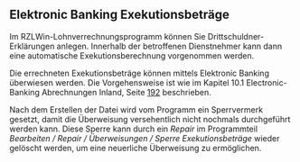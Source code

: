 ## Elektronic Banking Exekutionsbeträge

Im RZLWin-Lohnverrechnungsprogramm können Sie Drittschuldner-Erklärungen anlegen. Innerhalb der betroffenen Dienstnehmer kann dann eine automatische Exekutionsberechnung vorgenommen werden.

Die errechneten Exekutionsbeträge können mittels Elektronic Banking überwiesen werden. Die Vorgehensweise ist wie im Kapitel 10.1 Electronic-Banking Abrechnungen Inland, Seite [192](#electronic-banking-abrechnungen-inland) beschrieben.

Nach dem Erstellen der Datei wird vom Programm ein Sperrvermerk gesetzt, damit die Überweisung versehentlich nicht nochmals durchgeführt werden kann. Diese Sperre kann durch ein *Repair* im Programmteil *Bearbeiten / Repair / Überweisungen / Sperre Exekutionsbeträge* wieder gelöscht werden, um eine neuerliche Überweisung zu ermöglichen.
